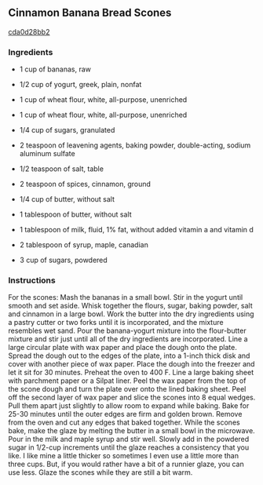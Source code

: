 ## Cinnamon Banana Bread Scones

[cda0d28bb2](http://tastykitchen.com/recipes/breads/cinnamon-banana-bread-scones/)

### Ingredients

 - 1 cup of bananas, raw

 - 1/2 cup of yogurt, greek, plain, nonfat

 - 1 cup of wheat flour, white, all-purpose, unenriched

 - 1 cup of wheat flour, white, all-purpose, unenriched

 - 1/4 cup of sugars, granulated

 - 2 teaspoon of leavening agents, baking powder, double-acting, sodium aluminum sulfate

 - 1/2 teaspoon of salt, table

 - 2 teaspoon of spices, cinnamon, ground

 - 1/4 cup of butter, without salt

 - 1 tablespoon of butter, without salt

 - 1 tablespoon of milk, fluid, 1% fat, without added vitamin a and vitamin d

 - 2 tablespoon of syrup, maple, canadian

 - 3 cup of sugars, powdered

### Instructions

For the scones: Mash the bananas in a small bowl. Stir in the yogurt until smooth and set aside. Whisk together the flours, sugar, baking powder, salt and cinnamon in a large bowl. Work the butter into the dry ingredients using a pastry cutter or two forks until it is incorporated, and the mixture resembles wet sand. Pour the banana-yogurt mixture into the flour-butter mixture and stir just until all of the dry ingredients are incorporated. Line a large circular plate with wax paper and place the dough onto the plate. Spread the dough out to the edges of the plate, into a 1-inch thick disk and cover with another piece of wax paper. Place the dough into the freezer and let it sit for 30 minutes. Preheat the oven to 400 F. Line a large baking sheet with parchment paper or a Silpat liner. Peel the wax paper from the top of the scone dough and turn the plate over onto the lined baking sheet. Peel off the second layer of wax paper and slice the scones into 8 equal wedges. Pull them apart just slightly to allow room to expand while baking. Bake for 25-30 minutes until the outer edges are firm and golden brown. Remove from the oven and cut any edges that baked together. While the scones bake, make the glaze by melting the butter in a small bowl in the microwave. Pour in the milk and maple syrup and stir well. Slowly add in the powdered sugar in 1/2-cup increments until the glaze reaches a consistency that you like. I like mine a little thicker so sometimes I even use a little more than three cups. But, if you would rather have a bit of a runnier glaze, you can use less. Glaze the scones while they are still a bit warm.